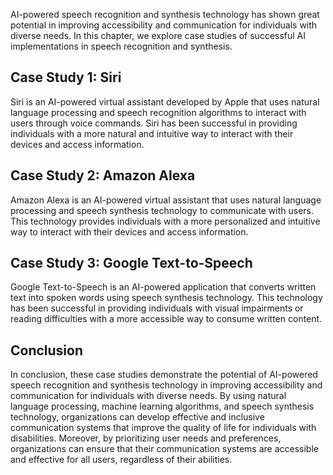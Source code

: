 
AI-powered speech recognition and synthesis technology has shown great potential in improving accessibility and communication for individuals with diverse needs. In this chapter, we explore case studies of successful AI implementations in speech recognition and synthesis.

Case Study 1: Siri
------------------

Siri is an AI-powered virtual assistant developed by Apple that uses natural language processing and speech recognition algorithms to interact with users through voice commands. Siri has been successful in providing individuals with a more natural and intuitive way to interact with their devices and access information.

Case Study 2: Amazon Alexa
--------------------------

Amazon Alexa is an AI-powered virtual assistant that uses natural language processing and speech synthesis technology to communicate with users. This technology provides individuals with a more personalized and intuitive way to interact with their devices and access information.

Case Study 3: Google Text-to-Speech
-----------------------------------

Google Text-to-Speech is an AI-powered application that converts written text into spoken words using speech synthesis technology. This technology has been successful in providing individuals with visual impairments or reading difficulties with a more accessible way to consume written content.

Conclusion
----------

In conclusion, these case studies demonstrate the potential of AI-powered speech recognition and synthesis technology in improving accessibility and communication for individuals with diverse needs. By using natural language processing, machine learning algorithms, and speech synthesis technology, organizations can develop effective and inclusive communication systems that improve the quality of life for individuals with disabilities. Moreover, by prioritizing user needs and preferences, organizations can ensure that their communication systems are accessible and effective for all users, regardless of their abilities.
